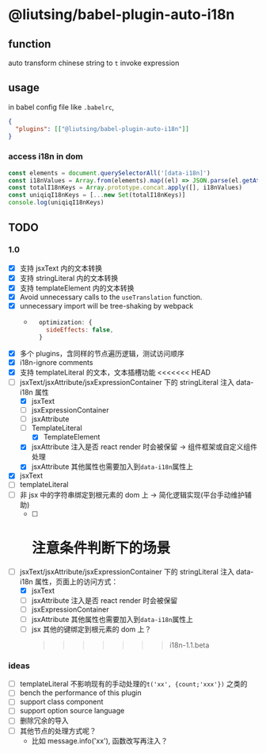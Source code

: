 # @liutsing/babel-plugin-auto-i18n

## function

auto transform chinese string to `t` invoke expression

## usage

in babel config file like `.babelrc`,

```json
{
  "plugins": [["@liutsing/babel-plugin-auto-i18n"]]
}
```

### access i18n in dom

```js
const elements = document.querySelectorAll('[data-i18n]')
const i18nValues = Array.from(elements).map((el) => JSON.parse(el.getAttribute('data-i18n')))
const totalI18nKeys = Array.prototype.concat.apply([], i18nValues)
const uniqiqI18nKeys = [...new Set(totalI18nKeys)]
console.log(uniqiqI18nKeys)
```

## TODO

### 1.0

- [x] 支持 jsxText 内的文本转换
- [x] 支持 stringLiteral 内的文本转换
- [x] 支持 templateElement 内的文本转换
- [x] Avoid unnecessary calls to the `useTranslation` function.
- [x] unnecessary import will be tree-shaking by webpack
  - ```js
      optimization: {
        sideEffects: false,
      }
    ```
- [x] 多个 plugins，含同样的节点遍历逻辑，测试访问顺序
- [x] i18n-ignore comments
- [x] 支持 templateLiteral 的文本，文本插槽功能
      <<<<<<< HEAD
- [ ] jsxText/jsxAttribute/jsxExpressionContainer 下的 stringLiteral 注入 data-i18n 属性
  - [x] jsxText
  - [ ] jsxExpressionContainer
  - [ ] jsxAttribute
  - [ ] TemplateLiteral
    - [x] TemplateElement
  - [x] jsxAttribute 注入是否 react render 时会被保留 -> 组件框架或自定义组件处理
  - [x] jsxAttribute 其他属性也需要加入到`data-i18n`属性上
- [x] jsxText
- [ ] templateLiteral
- [ ] 非 jsx 中的字符串绑定到根元素的 dom 上 -> 简化逻辑实现(平台手动维护辅助)
  - [ ] # 注意条件判断下的场景
- [ ] jsxText/jsxAttribute/jsxExpressionContainer 下的 stringLiteral 注入 data-i18n 属性，页面上的访问方式：
  - [x] jsxText
  - [ ] jsxAttribute 注入是否 react render 时会被保留
  - [ ] jsxExpressionContainer
  - [ ] jsxAttribute 其他属性也需要加入到`data-i18n`属性上
  - [ ] jsx 其他的键绑定到根元素的 dom 上？
    > > > > > > > i18n-1.1.beta

### ideas

- [ ] templateLiteral 不影响现有的手动处理的`t('xx', {count;'xxx'})` 之类的
- [ ] bench the performance of this plugin
- [ ] support class component
- [ ] support option source language
- [ ] 删除冗余的导入
- [ ] 其他节点的处理方式呢？
  - 比如 message.info('xx'), 函数改写再注入？

